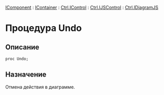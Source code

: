 ﻿---
Link: Com.Ctrl.IDiagramJS.@Undo
---

[IComponent](topic:Com.Custom.ComClasses.IComponent.Default) :
[IContainer](topic:Com.Custom.ComClasses.IContainer.Default) :
[Ctrl.IControl](topic:Com.Custom.ComClasses.Ctrl.IControl.Default) :
[Ctrl.IJSControl](topic:Com.Custom.ComClasses.Ctrl.IJSControl.Default) :
[Ctrl.IDiagramJS](Default)

# Процедура Undo

## Описание

    proc Undo;

## Назначение

Отмена действия в диаграмме.